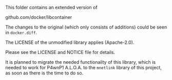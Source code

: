This folder contains an extended version of 

github.com/docker/libcontainer

The changes to the original (which only consists of additions) could be seen in `docker.diff`.

The LICENSE of the unmodified library applies (Apache-2.0).

Please see the LICENSE and NOTICE file for details.

It is planned to migrate the needed functionality of this library, which is needed to work for P4wnP1 A.L.O.A. to the 
`mnetlink` library of this project, as soon as there is the time to do so.  